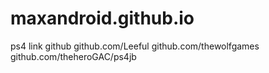 # maxandroid.github.io
ps4 link github
github.com/Leeful
github.com/thewolfgames
github.com/theheroGAC/ps4jb
